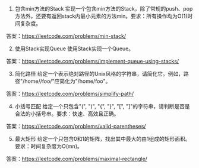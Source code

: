 

1. 包含min方法的Stack
实现一个包含min方法的Stack，除了常规的push、pop方法外，还要有返回stack内最小元素的方法min。要求：所有操作均为O(1)时间复杂度。

答案：https://leetcode.com/problems/min-stack/

2. 使用Stack实现Queue
使用Stack实现一个Queue。

答案：https://leetcode.com/problems/implement-queue-using-stacks/

3. 简化路径
给定一个表示绝对路径的Unix风格的字符串，请简化它。例如，路径"/home//foo/"应简化为"/home/foo"。

答案：https://leetcode.com/problems/simplify-path/

4. 小括号匹配
给定一个只包含"(", ")", "{", "}", "[", "]"的字符串，请判断是否是合法的小括号串。要求：快速、高效且正确。

答案：https://leetcode.com/problems/valid-parentheses/

5. 最大矩形
给定一个只包含0和1的矩阵，找出其中最大的由1组成的矩形面积。要求：时间复杂度为O(mn)。

答案：https://leetcode.com/problems/maximal-rectangle/